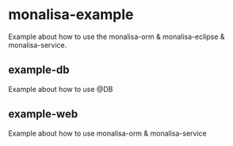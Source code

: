 # monalisa-example
Example about how to use the monalisa-orm &amp; monalisa-eclipse &amp; monalisa-service.


## example-db
Example about how to use @DB 

## example-web
Example about how to use monalisa-orm & monalisa-service
